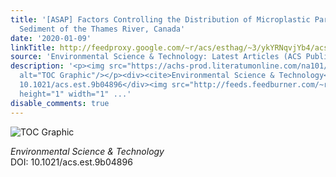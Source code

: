 ```yaml
---
title: '[ASAP] Factors Controlling the Distribution of Microplastic Particles in Benthic
  Sediment of the Thames River, Canada'
date: '2020-01-09'
linkTitle: http://feedproxy.google.com/~r/acs/esthag/~3/ykYRNqvjYb4/acs.est.9b04896
source: 'Environmental Science & Technology: Latest Articles (ACS Publications)'
description: '<p><img src="https://achs-prod.literatumonline.com/na101/home/literatum/publisher/achs/journals/content/esthag/0/esthag.ahead-of-print/acs.est.9b04896/20200109/images/medium/es9b04896_0009.gif"
  alt="TOC Graphic"/></p><div><cite>Environmental Science & Technology</cite></div><div>DOI:
  10.1021/acs.est.9b04896</div><img src="http://feeds.feedburner.com/~r/acs/esthag/~4/ykYRNqvjYb4"
  height="1" width="1" ...'
disable_comments: true
---
```

<p><img src="https://achs-prod.literatumonline.com/na101/home/literatum/publisher/achs/journals/content/esthag/0/esthag.ahead-of-print/acs.est.9b04896/20200109/images/medium/es9b04896_0009.gif" alt="TOC Graphic"/></p><div><cite>Environmental Science & Technology</cite></div><div>DOI: 10.1021/acs.est.9b04896</div><img src="http://feeds.feedburner.com/~r/acs/esthag/~4/ykYRNqvjYb4" height="1" width="1" ...